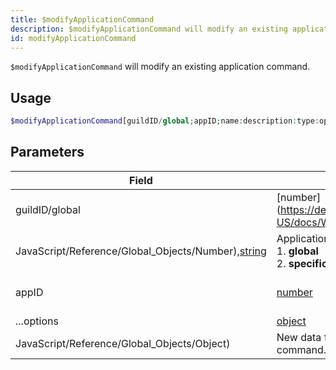 ```yaml
---
title: $modifyApplicationCommand
description: $modifyApplicationCommand will modify an existing application command.
id: modifyApplicationCommand
---
```


`$modifyApplicationCommand` will modify an existing application command.

## Usage

```php
$modifyApplicationCommand[guildID/global;appID;name:description:type:options:defaultPermission;...options]
```

## Parameters

| Field                                                                                                                                         | Type                                                                                              | Description             | Required |
| --------------------------------------------------------------------------------------------------------------------------------------------- | ------------------------------------------------------------------------------------------------- | ----------------------- | :------: |
| guildID/global                                                                                                                                | [number](https://developer.mozilla.org/en-US/docs/Web/                                            |
| JavaScript/Reference/Global_Objects/Number),[string](https://developer.mozilla.org/en-US/docs/Web/JavaScript/Reference/Global_Objects/String) | Application command type. <br/> 1. **global** <br/> 2. **specific guildID**                       | true                    |
| appID                                                                                                                                         | [number](https://developer.mozilla.org/en-US/docs/Web/JavaScript/Reference/Global_Objects/Number) | Application command ID. |   true   |
| ...options                                                                                                                                    | [object](https://developer.mozilla.org/en-US/docs/Web/JavaScript/Reference/Global_Objects/Object) |
| JavaScript/Reference/Global_Objects/Object)                                                                                                   | New data for the application command.                                                             | true                    |
